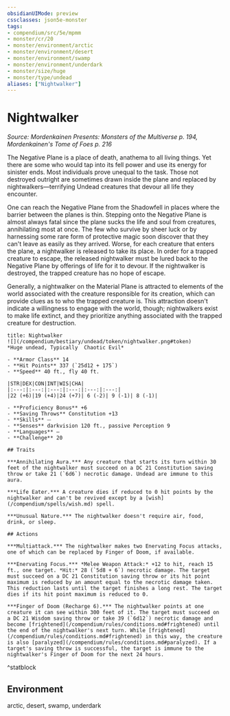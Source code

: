 ```yaml
---
obsidianUIMode: preview
cssclasses: json5e-monster
tags:
- compendium/src/5e/mpmm
- monster/cr/20
- monster/environment/arctic
- monster/environment/desert
- monster/environment/swamp
- monster/environment/underdark
- monster/size/huge
- monster/type/undead
aliases: ["Nightwalker"]
---
```

# Nightwalker
*Source: Mordenkainen Presents: Monsters of the Multiverse p. 194, Mordenkainen's Tome of Foes p. 216*  

The Negative Plane is a place of death, anathema to all living things. Yet there are some who would tap into its fell power and use its energy for sinister ends. Most individuals prove unequal to the task. Those not destroyed outright are sometimes drawn inside the plane and replaced by nightwalkers—terrifying Undead creatures that devour all life they encounter.

One can reach the Negative Plane from the Shadowfell in places where the barrier between the planes is thin. Stepping onto the Negative Plane is almost always fatal since the plane sucks the life and soul from creatures, annihilating most at once. The few who survive by sheer luck or by harnessing some rare form of protective magic soon discover that they can't leave as easily as they arrived. Worse, for each creature that enters the plane, a nightwalker is released to take its place. In order for a trapped creature to escape, the released nightwalker must be lured back to the Negative Plane by offerings of life for it to devour. If the nightwalker is destroyed, the trapped creature has no hope of escape.

Generally, a nightwalker on the Material Plane is attracted to elements of the world associated with the creature responsible for its creation, which can provide clues as to who the trapped creature is. This attraction doesn't indicate a willingness to engage with the world, though; nightwalkers exist to make life extinct, and they prioritize anything associated with the trapped creature for destruction.

```ad-statblock
title: Nightwalker
![](/compendium/bestiary/undead/token/nightwalker.png#token)
*Huge undead, Typically  Chaotic Evil*

- **Armor Class** 14 
- **Hit Points** 337 (`25d12 + 175`)
- **Speed** 40 ft., fly 40 ft.

|STR|DEX|CON|INT|WIS|CHA|
|:---:|:---:|:---:|:---:|:---:|:---:|
|22 (+6)|19 (+4)|24 (+7)| 6 (-2)| 9 (-1)| 8 (-1)|

- **Proficiency Bonus** +6
- **Saving Throws** Constitution +13
- **Skills** ⏤
- **Senses** darkvision 120 ft., passive Perception 9
- **Languages** —
- **Challenge** 20

## Traits

***Annihilating Aura.*** Any creature that starts its turn within 30 feet of the nightwalker must succeed on a DC 21 Constitution saving throw or take 21 (`6d6`) necrotic damage. Undead are immune to this aura.

***Life Eater.*** A creature dies if reduced to 0 hit points by the nightwalker and can't be revived except by a [wish](/compendium/spells/wish.md) spell.

***Unusual Nature.*** The nightwalker doesn't require air, food, drink, or sleep.

## Actions

***Multiattack.*** The nightwalker makes two Enervating Focus attacks, one of which can be replaced by Finger of Doom, if available.

***Enervating Focus.*** *Melee Weapon Attack:* +12 to hit, reach 15 ft., one target. *Hit:* 28 (`5d8 + 6`) necrotic damage. The target must succeed on a DC 21 Constitution saving throw or its hit point maximum is reduced by an amount equal to the necrotic damage taken. This reduction lasts until the target finishes a long rest. The target dies if its hit point maximum is reduced to 0.

***Finger of Doom (Recharge 6).*** The nightwalker points at one creature it can see within 300 feet of it. The target must succeed on a DC 21 Wisdom saving throw or take 39 (`6d12`) necrotic damage and become [frightened](/compendium/rules/conditions.md#frightened) until the end of the nightwalker's next turn. While [frightened](/compendium/rules/conditions.md#frightened) in this way, the creature is also [paralyzed](/compendium/rules/conditions.md#paralyzed). If a target's saving throw is successful, the target is immune to the nightwalker's Finger of Doom for the next 24 hours.
```
^statblock

## Environment

arctic, desert, swamp, underdark